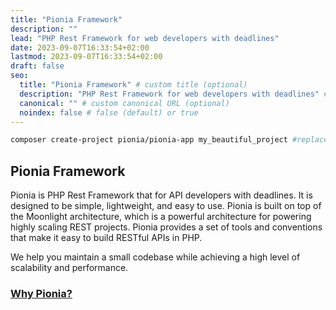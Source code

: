 ```yaml
---
title: "Pionia Framework"
description: ""
lead: "PHP Rest Framework for web developers with deadlines"
date: 2023-09-07T16:33:54+02:00
lastmod: 2023-09-07T16:33:54+02:00
draft: false
seo:
  title: "Pionia Framework" # custom title (optional)
  description: "PHP Rest Framework for web developers with deadlines" # custom description (recommended)
  canonical: "" # custom canonical URL (optional)
  noindex: false # false (default) or true
---
```


<!-- add pionia image here -->

```bash
composer create-project pionia/pionia-app my_beautiful_project #replace my_beautiful_project with your project name

```

## Pionia Framework

Pionia is PHP Rest Framework that for API developers with deadlines. It is designed to be simple, lightweight, and easy to use. Pionia is built on top of the Moonlight architecture, which is a powerful architecture for powering highly scaling REST projects. Pionia provides a set of tools and conventions that make it easy to build RESTful APIs in PHP.

We help you maintain a small codebase while achieving a high level of scalability and performance. 

### [Why Pionia?](/documentation/introduction/#why-pionia)
